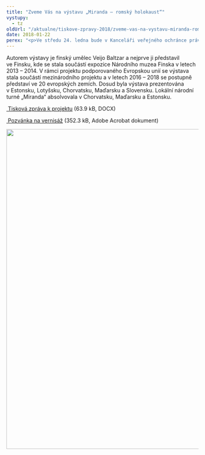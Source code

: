 ```yaml
---
title: "Zveme Vás na výstavu „Miranda – romský holokaust“"
vystupy:
  - tz
oldUrl: "/aktualne/tiskove-zpravy-2018/zveme-vas-na-vystavu-miranda-romsky-holokaust"
date: 2018-01-22
perex: "<p>Ve středu 24. ledna bude v Kanceláři veřejného ochránce práv slavnostní vernisáží a za přítomnosti autora zahájena výstava „Miranda – romský holokaust“. Prostřednictvím autentického příběhu Slovensky Mirandy přibližuje genocidu Romů za 2. světové války. Putovní výstavu vytvořenou ve Finsku mohou zájemci navštívit až do 25. 2. každý všední den od 10 do 18 h.</p>"
---
```


<!-- imported from the old website -->

<p>Autorem výstavy je finský umělec Veijo Baltzar a nejprve ji představil ve Finsku, kde se stala součástí expozice Národního muzea Finska v letech 2013 – 2014. V rámci projektu podporovaného Evropskou unií se výstava stala součástí mezinárodního projektu a v letech 2016 – 2018 se postupně představí ve 20 evropských zemích. Dosud byla výstava prezentována v Estonsku, Lotyšsku, Chorvatsku, Maďarsku a Slovensku. Lokální národní turné „Miranda“ absolvovala v Chorvatsku, Maďarsku a Estonsku.</p><p><a title="Otevření do nového okna" href="/uploads-import/VOP/Tiskove_zpravy_prilohy/MIRANDA-ROMSKY_HOLOKAUST.docx" target="_blank"> Tisková zpráva k projektu</a> (63.9 kB, DOCX)</p><p><a title="Otevření do nového okna" href="/uploads-import/VOP/Tiskove_zpravy_prilohy/Miranda_pozv_A6.pdf" target="_blank"> Pozvánka na vernisáž</a> (352.3 kB, Adobe Acrobat dokument)</p><p><img src="https://www.ochrance.cz/uploads/RTEmagicC_Miranda.jpg.jpg" width="596" height="837" alt="" /></p>
